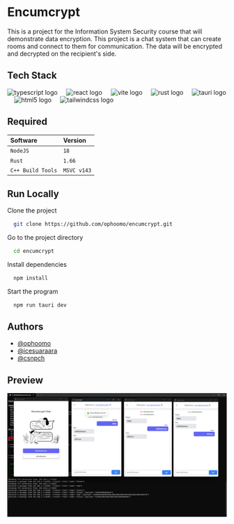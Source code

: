 # Encumcrypt

This is a project for the Information System Security course that will demonstrate data encryption. This project is a chat system that can create rooms and connect to them for communication. The data will be encrypted and decrypted on the recipient's side.



## Tech Stack

<div align="left">
  <img src="https://cdn.jsdelivr.net/gh/devicons/devicon/icons/typescript/typescript-original.svg" height="40" alt="typescript logo"  />
  <img width="12" />
  <img src="https://cdn.jsdelivr.net/gh/devicons/devicon/icons/react/react-original.svg" height="40" alt="react logo"  />
  <img width="12" />
  <img src="https://skillicons.dev/icons?i=vite" height="40" alt="vite logo"  />
  <img width="12" />
  <img src="https://cdn.simpleicons.org/rust/000000" height="40" alt="rust logo"  />
  <img width="12" />
  <img src="https://skillicons.dev/icons?i=tauri" height="40" alt="tauri logo"  />
  <img width="12" />
  <img src="https://cdn.simpleicons.org/html5/E34F26" height="40" alt="html5 logo"  />
  <img width="12" />
  <img src="https://skillicons.dev/icons?i=tailwind" height="40" alt="tailwindcss logo"  />
</div>

## Required

| Software | Version  | 
| :-------- | :------- |
| `NodeJS` | `18` |
| `Rust` | `1.66` |
| `C++ Build Tools` | `MSVC v143` |


## Run Locally

Clone the project

```bash
  git clone https://github.com/ophoomo/encumcrypt.git
```

Go to the project directory

```bash
  cd encumcrypt
```

Install dependencies

```bash
  npm install
```

Start the program

```bash
  npm run tauri dev
```

## Authors

- [@ophoomo](https://github.com/ophoomo)
- [@icesuaraara](https://github.com/icesuaraara)
- [@csnpch](https://github.com/csnpch)

## Preview
<img src="https://raw.githubusercontent.com/ophoomo/encumcrypt/master/preview.png" alt="preview app" />